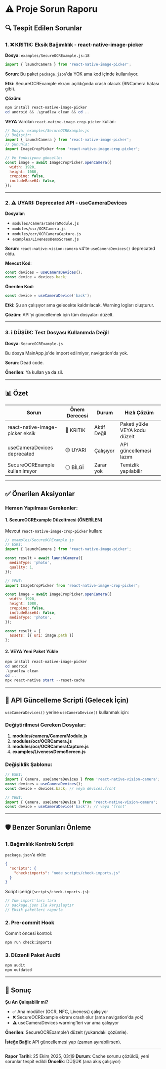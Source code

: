 # ⚠️ Proje Sorun Raporu

## 🔍 Tespit Edilen Sorunlar

### 1. ❌ KRITIK: Eksik Bağımlılık - react-native-image-picker

**Dosya**: `examples/SecureOCRExample.js:18`

```javascript
import { launchCamera } from 'react-native-image-picker';
```

**Sorun**: Bu paket `package.json`'da YOK ama kod içinde kullanılıyor.

**Etki**: SecureOCRExample ekranı açıldığında crash olacak (RNCamera hatası gibi).

**Çözüm**:
```powershell
npm install react-native-image-picker
cd android && .\gradlew clean && cd ..
```

**VEYA** Varolan `react-native-image-crop-picker` kullan:
```javascript
// Dosya: examples/SecureOCRExample.js
// Değiştir:
import { launchCamera } from 'react-native-image-picker';
// Şununla:
import ImageCropPicker from 'react-native-image-crop-picker';

// Ve fonksiyonu güncelle:
const image = await ImageCropPicker.openCamera({
  width: 1920,
  height: 1080,
  cropping: false,
  includeBase64: false,
});
```

---

### 2. ⚠️ UYARI: Deprecated API - useCameraDevices

**Dosyalar**:
- `modules/camera/CameraModule.js`
- `modules/ocr/OCRCamera.js`
- `modules/ocr/OCRCameraCapture.js`
- `examples/LivenessDemoScreen.js`

**Sorun**: `react-native-vision-camera` v4'te `useCameraDevices()` deprecated oldu.

**Mevcut Kod**:
```javascript
const devices = useCameraDevices();
const device = devices.back;
```

**Önerilen Kod**:
```javascript
const device = useCameraDevice('back');
```

**Etki**: Şu an çalışıyor ama gelecekte kaldırılacak. Warning logları oluşturur.

**Çözüm**: API'yi güncellemek için tüm dosyaları düzelt.

---

### 3. ℹ️ DÜŞÜK: Test Dosyası Kullanımda Değil

**Dosya**: `SecureOCRExample.js`

Bu dosya MainApp.js'de import edilmiyor, navigation'da yok.

**Sorun**: Dead code.

**Önerilen**: Ya kullan ya da sil.

---

## 📊 Özet

| Sorun | Önem Derecesi | Durum | Hızlı Çözüm |
|-------|--------------|-------|------------|
| react-native-image-picker eksik | 🔴 KRITIK | Aktif Değil | Paketi yükle VEYA kodu düzelt |
| useCameraDevices deprecated | 🟡 UYARI | Çalışıyor | API güncellemesi lazım |
| SecureOCRExample kullanılmıyor | ⚪ BİLGİ | Zarar yok | Temizlik yapılabilir |

---

## ✅ Önerilen Aksiyonlar

### Hemen Yapılması Gerekenler:

#### 1. SecureOCRExample Düzeltmesi (ÖNERİLEN)

Mevcut `react-native-image-crop-picker` kullan:

```javascript
// examples/SecureOCRExample.js
// ESKİ:
import { launchCamera } from 'react-native-image-picker';

const result = await launchCamera({
  mediaType: 'photo',
  quality: 1,
});

// YENİ:
import ImageCropPicker from 'react-native-image-crop-picker';

const image = await ImageCropPicker.openCamera({
  width: 1920,
  height: 1080,
  cropping: false,
  includeBase64: false,
  mediaType: 'photo',
});

const result = {
  assets: [{ uri: image.path }]
};
```

#### 2. VEYA Yeni Paket Yükle

```powershell
npm install react-native-image-picker
cd android
.\gradlew clean
cd ..
npx react-native start --reset-cache
```

---

## 🔧 API Güncelleme Scripti (Gelecek İçin)

`useCameraDevices()` yerine `useCameraDevice()` kullanmak için:

### Değiştirilmesi Gereken Dosyalar:

1. **modules/camera/CameraModule.js**
2. **modules/ocr/OCRCamera.js**  
3. **modules/ocr/OCRCameraCapture.js**
4. **examples/LivenessDemoScreen.js**

### Değişiklik Şablonu:

```javascript
// ESKİ:
import { Camera, useCameraDevices } from 'react-native-vision-camera';
const devices = useCameraDevices();
const device = devices.back; // veya devices.front

// YENİ:
import { Camera, useCameraDevice } from 'react-native-vision-camera';
const device = useCameraDevice('back'); // veya 'front'
```

---

## 🛡️ Benzer Sorunları Önleme

### 1. Bağımlılık Kontrolü Scripti

`package.json`'a ekle:
```json
{
  "scripts": {
    "check:imports": "node scripts/check-imports.js"
  }
}
```

Script içeriği (`scripts/check-imports.js`):
```javascript
// Tüm import'ları tara
// package.json ile karşılaştır
// Eksik paketleri raporla
```

### 2. Pre-commit Hook

Commit öncesi kontrol:
```bash
npm run check:imports
```

### 3. Düzenli Paket Auditi

```powershell
npm audit
npm outdated
```

---

## 📝 Sonuç

**Şu An Çalışabilir mi?**
- ✅ Ana modüller (OCR, NFC, Liveness) çalışıyor
- ❌ SecureOCRExample ekranı crash olur (ama navigation'da yok)
- ⚠️ useCameraDevices warning'leri var ama çalışıyor

**Önerilen**: SecureOCRExample'ı düzelt (yukarıdaki çözümle).

**İsteğe Bağlı**: API güncellemesi yap (zaman ayırabilirsen).

---

**Rapor Tarihi**: 25 Ekim 2025, 03:19
**Durum**: Cache sorunu çözüldü, yeni sorunlar tespit edildi
**Öncelik**: DÜŞÜK (ana akış çalışıyor)
